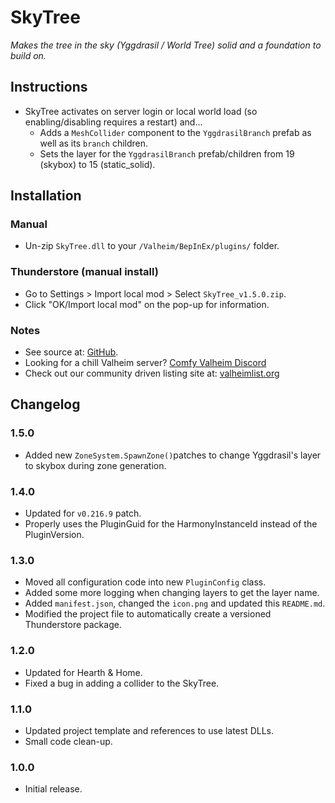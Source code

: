 # SkyTree

*Makes the tree in the sky (Yggdrasil / World Tree) solid and a foundation to build on.*

## Instructions

  * SkyTree activates on server login or local world load (so enabling/disabling requires a restart) and...
    * Adds a `MeshCollider` component to the `YggdrasilBranch` prefab as well as its `branch` children.
    * Sets the layer for the `YggdrasilBranch` prefab/children from 19 (skybox) to 15 (static_solid).

## Installation

### Manual

  * Un-zip `SkyTree.dll` to your `/Valheim/BepInEx/plugins/` folder.

### Thunderstore (manual install)

  * Go to Settings > Import local mod > Select `SkyTree_v1.5.0.zip`.
  * Click "OK/Import local mod" on the pop-up for information.

### Notes

  * See source at: [GitHub](https://github.com/redseiko/ComfyMods/tree/main/SkyTree).
  * Looking for a chill Valheim server? [Comfy Valheim Discord](https://discord.gg/ameHJz5PFk)
  * Check out our community driven listing site at: [valheimlist.org](https://valheimlist.org/)

## Changelog

### 1.5.0

  * Added new `ZoneSystem.SpawnZone()`patches to change Yggdrasil's layer to skybox during zone generation.

### 1.4.0

  * Updated for `v0.216.9` patch.
  * Properly uses the PluginGuid for the HarmonyInstanceId instead of the PluginVersion.

### 1.3.0

  * Moved all configuration code into new `PluginConfig` class.
  * Added some more logging when changing layers to get the layer name.
  * Added `manifest.json`, changed the `icon.png` and updated this `README.md`.
  * Modified the project file to automatically create a versioned Thunderstore package.

### 1.2.0

  * Updated for Hearth & Home.
  * Fixed a bug in adding a collider to the SkyTree.

### 1.1.0

  * Updated project template and references to use latest DLLs.
  * Small code clean-up.

### 1.0.0

  * Initial release.